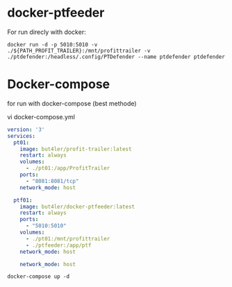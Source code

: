 # docker-ptfeeder

For run direcly with docker:

```console
docker run -d -p 5010:5010 -v ./${PATH_PROFIT_TRAILER}:/mnt/profittrailer -v ./ptdefender:/headless/.config/PTDefender --name ptdefender ptdefender
```

# Docker-compose
for run with docker-compose (best methode)

vi docker-compose.yml

```yml
version: '3'
services:
  pt01:
    image: but4ler/profit-trailer:latest
    restart: always
    volumes:
      - ./pt01:/app/ProfitTrailer
    ports:
      - "8081:8081/tcp"
    network_mode: host

  ptf01:
    image: but4ler/docker-ptfeeder:latest
    restart: always
    ports:
      - "5010:5010"
    volumes:
      - ./pt01:/mnt/profittrailer
      - ./ptfeeder:/app/ptf     
    network_mode: host

    network_mode: host

```

```console
docker-compose up -d
```